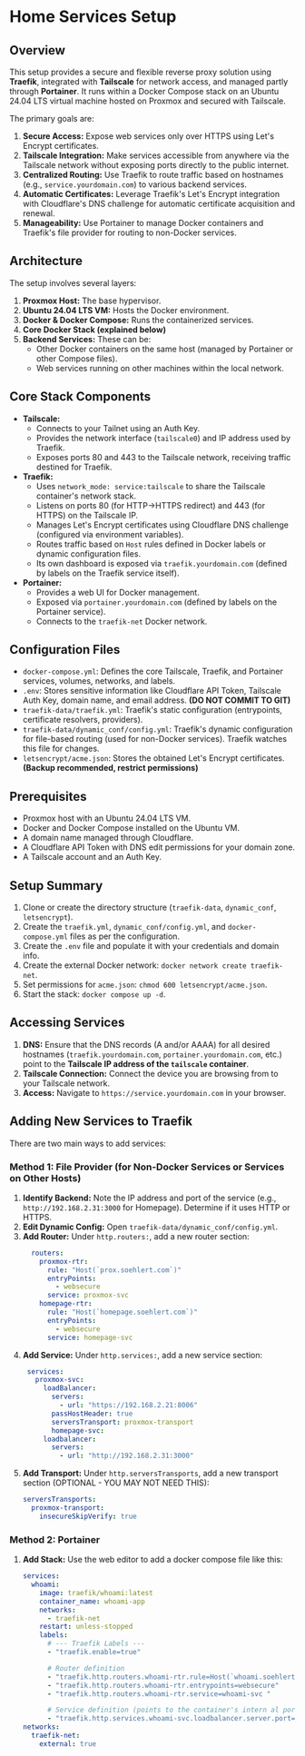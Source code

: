 # Home Services Setup

## Overview

This setup provides a secure and flexible reverse proxy solution using **Traefik**, integrated with **Tailscale** for network access, and managed partly through **Portainer**. It runs within a Docker Compose stack on an Ubuntu 24.04 LTS virtual machine hosted on Proxmox and secured with Tailscale.

The primary goals are:

1.  **Secure Access:** Expose web services only over HTTPS using Let's Encrypt certificates.
2.  **Tailscale Integration:** Make services accessible from anywhere via the Tailscale network without exposing ports directly to the public internet.
3.  **Centralized Routing:** Use Traefik to route traffic based on hostnames (e.g., `service.yourdomain.com`) to various backend services.
4.  **Automatic Certificates:** Leverage Traefik's Let's Encrypt integration with Cloudflare's DNS challenge for automatic certificate acquisition and renewal.
5.  **Manageability:** Use Portainer to manage Docker containers and Traefik's file provider for routing to non-Docker services.

## Architecture

The setup involves several layers:

1.  **Proxmox Host:** The base hypervisor.
2.  **Ubuntu 24.04 LTS VM:** Hosts the Docker environment.
3.  **Docker & Docker Compose:** Runs the containerized services.
4.  **Core Docker Stack (explained below)**
5.  **Backend Services:** These can be:
    *   Other Docker containers on the same host (managed by Portainer or other Compose files).
    *   Web services running on other machines within the local network.

## Core Stack Components

*   **Tailscale:**
    *   Connects to your Tailnet using an Auth Key.
    *   Provides the network interface (`tailscale0`) and IP address used by Traefik.
    *   Exposes ports 80 and 443 to the Tailscale network, receiving traffic destined for Traefik.
*   **Traefik:**
    *   Uses `network_mode: service:tailscale` to share the Tailscale container's network stack.
    *   Listens on ports 80 (for HTTP->HTTPS redirect) and 443 (for HTTPS) on the Tailscale IP.
    *   Manages Let's Encrypt certificates using Cloudflare DNS challenge (configured via environment variables).
    *   Routes traffic based on `Host` rules defined in Docker labels or dynamic configuration files.
    *   Its own dashboard is exposed via `traefik.yourdomain.com` (defined by labels on the Traefik service itself).
*   **Portainer:**
    *   Provides a web UI for Docker management.
    *   Exposed via `portainer.yourdomain.com` (defined by labels on the Portainer service).
    *   Connects to the `traefik-net` Docker network.

## Configuration Files

*   `docker-compose.yml`: Defines the core Tailscale, Traefik, and Portainer services, volumes, networks, and labels.
*   `.env`: Stores sensitive information like Cloudflare API Token, Tailscale Auth Key, domain name, and email address. **(DO NOT COMMIT TO GIT)**
*   `traefik-data/traefik.yml`: Traefik's static configuration (entrypoints, certificate resolvers, providers).
*   `traefik-data/dynamic_conf/config.yml`: Traefik's dynamic configuration for file-based routing (used for non-Docker services). Traefik watches this file for changes.
*   `letsencrypt/acme.json`: Stores the obtained Let's Encrypt certificates. **(Backup recommended, restrict permissions)**

## Prerequisites

*   Proxmox host with an Ubuntu 24.04 LTS VM.
*   Docker and Docker Compose installed on the Ubuntu VM.
*   A domain name managed through Cloudflare.
*   A Cloudflare API Token with DNS edit permissions for your domain zone.
*   A Tailscale account and an Auth Key.

## Setup Summary

1.  Clone or create the directory structure (`traefik-data`, `dynamic_conf`, `letsencrypt`).
2.  Create the `traefik.yml`, `dynamic_conf/config.yml`, and `docker-compose.yml` files as per the configuration.
3.  Create the `.env` file and populate it with your credentials and domain info.
4.  Create the external Docker network: `docker network create traefik-net`.
5.  Set permissions for `acme.json`: `chmod 600 letsencrypt/acme.json`.
6.  Start the stack: `docker compose up -d`.

## Accessing Services

1.  **DNS:** Ensure that the DNS records (A and/or AAAA) for all desired hostnames (`traefik.yourdomain.com`, `portainer.yourdomain.com`, etc.) point to the **Tailscale IP address of the `tailscale` container**.
2.  **Tailscale Connection:** Connect the device you are browsing from to your Tailscale network.
3.  **Access:** Navigate to `https://service.yourdomain.com` in your browser.

## Adding New Services to Traefik

There are two main ways to add services:

### Method 1: File Provider (for Non-Docker Services or Services on Other Hosts)

1.  **Identify Backend:** Note the IP address and port of the service (e.g., `http://192.168.2.31:3000` for Homepage). Determine if it uses HTTP or HTTPS.
2.  **Edit Dynamic Config:** Open `traefik-data/dynamic_conf/config.yml`.
3.  **Add Router:** Under `http.routers:`, add a new router section:
    ```yaml
      routers:
        proxmox-rtr:
          rule: "Host(`prox.soehlert.com`)"
          entryPoints:
            - websecure
          service: proxmox-svc
        homepage-rtr:
          rule: "Host(`homepage.soehlert.com`)"
          entryPoints:
            - websecure
          service: homepage-svc
    ```
4.   **Add Service:** Under `http.services:`, add a new service section:
     ```yaml
      services:
        proxmox-svc:
          loadBalancer:
            servers:
              - url: "https://192.168.2.21:8006"
            passHostHeader: true
            serversTransport: proxmox-transport
            homepage-svc:
          loadbalancer:
            servers:
              - url: "http://192.168.2.31:3000"
     ```
5.   **Add Transport:** Under `http.serversTransports`, add a new transport section (OPTIONAL - YOU MAY NOT NEED THIS):
     ```yaml
     serversTransports:
       proxmox-transport:
         insecureSkipVerify: true
     ```
### Method 2: Portainer
1.   **Add Stack:** Use the web editor to add a docker compose file like this:
     ```yaml
     services:
       whoami:
         image: traefik/whoami:latest
         container_name: whoami-app
         networks:
           - traefik-net
         restart: unless-stopped
         labels:
           # --- Traefik Labels ---
           - "traefik.enable=true"

           # Router definition
           - "traefik.http.routers.whoami-rtr.rule=Host(`whoami.soehlert.com`)"
           - "traefik.http.routers.whoami-rtr.entrypoints=websecure"
           - "traefik.http.routers.whoami-rtr.service=whoami-svc "

           # Service definition (points to the container's intern al port)
           - "traefik.http.services.whoami-svc.loadbalancer.server.port=80"
     networks:
       traefik-net:
         external: true
     ```